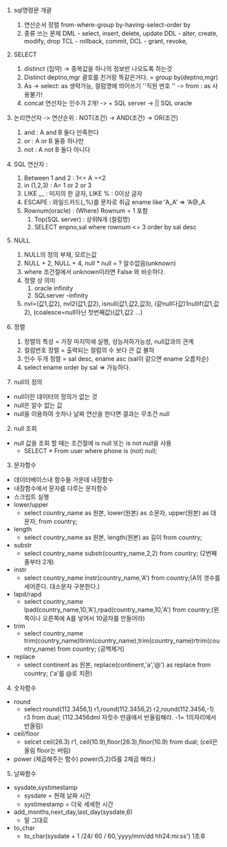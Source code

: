 1. sql명령문 개괄 
    1. 연산순서 정렬
        from-where-group by-having-select-order by
    2. 종류 쓰는 문제 
        DML - select, insert, delete, update
        DDL - alter, create, modify, drop
        TCL - rollback, commit, 
        DCL - grant, revoke,
2. SELECT
    1. distinct (집약) -> 중복값을 하나의 정보만 나오도록 하는것
    2. Distinct deptno,mgr 괄호를 친거랑 똑같은거다. = group by(deptno,mgr)
    3. As -> select: as 생략가능, 컬럼명에 띄어쓰기 ''직원 번호 ''
          -> from : as 사용불가!
    4. concat 연산자는 인수가 2개! 
        -> +  SQL server 
        -> || SQL oracle
3. 논리연산자 -> 연산순위 : NOT(조건) -> AND(조건) -> OR(조건)
    1. and : A and B 둘다 만족한다
    2. or : A or B 둘중 하나만
    3. not : A not B 둘다 아니다
4. SQL 연산자 :
    1. Between 1 and 2 : 1<= A =<2
    2. in (1,2,3) : A= 1 or 2 or 3
    3. LIKE __ : 미지의 한 글자, LIKE % : 0이상 글자
    4. ESCAPE : 와일드카드(_%)를 문자로 취급
        ename like 'A_A' => 'A@_A
    5. Rownum(oracle) : (Where) Rownum = 1 포함
        1. Top(SQL server) : 상위N개 (컬럼명)
        2. SELECT enpno,sal where rownum <= 3 order by sal desc
5. NULL
    1. NULL의 정의 부재, 모르는값
    2. NULL + 2, NULL + 4, null * null = ? 알수없음(unknown)
    3. where 조건절에서 unknown이라면 False 와 비슷하다.
    4. 정렬 상 의미
        1. oracle infinity
        2. SQLserver -infinity
    5. nvl=(값1,값2), nvl2(값1,값2), isnull(값1,값2,값3), (같null다값)1nullif(값1,값2), (coalesce=null아닌 첫번째값)(값1,값2 ...)
6. 정렬
    1. 정렬의 특성 = 가장 마지막에 실행, 성능저하가능성, null값과의 관계
    2. 컬럼번호 정렬 = 출력되는 컬럼의 수 보다 큰 값 불허 
    3. 인수 두개 정렬 = sal desc, ename asc (sal이 같으면 ename 오름차순)
    4. select ename order by sal => 가능하다.


1. null의 정의
- null이란 데이터의 정의가 없는 것
- null은 알수 없는 값
- null을 이용하여 숫자나 날짜 연산을 한다면 결과는 무조건 null
2. null 조회
- null 값을 조회 할 때는 조건절에 is null 또는 is not null을 사용
    - SELECT * From user where phone is (not) null;
3. 문자함수
- 데이터베이스내 함수들 가운데 내장함수
- 내장함수에서 문자를 다루는 문자함수
- 스크립트 실행
- lower/upper
    - select country_name as 원본, lower(원본) as 소문자, upper(원본) as 대문자, from country; 
- length
    - select country_name as 원본, length(원본) as 길이 from country; 
- substr
    - select country_name substr(country_name,2,2) from country; (2번째줄부터 2개)
- instr
    - select country_name instr(country_name,'A') from country;(A의 갯수를 세어준다. 대소문자 구분한다.)
- lapd/rapd
    - select country_name lpad(country_name,10,'A'),rpad(country_name,10,'A') from country;(왼쪽이나 오른쪽에 A를 넣어서 10글자를 만들어라)
- trim
    - select country_name trim(country_name)ltrim(country_name),trim(country_name)rtrim(country_name) from country; (공백제거)
- replace
    - select continent as 원본, replace(continent,'a','@') as replace from country; ('a'를 @로 치환)
4. 숫자함수
- round
    - select round(112.3456,1) r1,round(112.3456,2) r2,round(112.3456,-1) r3 from dual; (112.3456dml 자릿수 만큼에서 반올림해라. -1= 1의자리에서 반올림)
- ceil/floor
    - selcet ceil(26.3) r1, ceil(10.9),floor(26.3),floor(10.9) from dual; (ceil은 올림 floor는 버림)
- power (제곱해주는 함수) power(5,2)(5를 2제곱 해라.)

5. 날짜함수
- sysdate,systimestamp
    - sysdate = 현재 날짜 시간
    - systimestamp = 더욱 세세한 시간
- add_months,next_day,last_day(sysdate,6)
    - 말 그대로
- to_char
    - to_char(sysdate + 1 /24/ 60 / 60,'yyyy/mm/dd hh24:mi:ss') 1초후